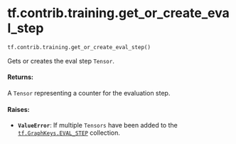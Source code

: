 <div itemscope itemtype="http://developers.google.com/ReferenceObject">
<meta itemprop="name" content="tf.contrib.training.get_or_create_eval_step" />
<meta itemprop="path" content="Stable" />
</div>

# tf.contrib.training.get_or_create_eval_step

``` python
tf.contrib.training.get_or_create_eval_step()
```

Gets or creates the eval step `Tensor`.

#### Returns:

A `Tensor` representing a counter for the evaluation step.


#### Raises:

* <b>`ValueError`</b>: If multiple `Tensors` have been added to the
    <a href="../../../tf/GraphKeys.md#EVAL_STEP"><code>tf.GraphKeys.EVAL_STEP</code></a> collection.